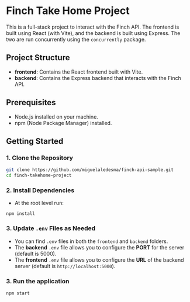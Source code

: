 # Finch Take Home Project

This is a full-stack project to interact with the Finch API. The frontend is built using React (with Vite), and the backend is built using Express. The two are run concurrently using the `concurrently` package.

## Project Structure

- **frontend**: Contains the React frontend built with Vite.
- **backend**: Contains the Express backend that interacts with the Finch API.

## Prerequisites

- Node.js installed on your machine.
- npm (Node Package Manager) installed.

## Getting Started

### 1. Clone the Repository

```bash
git clone https://github.com/miguelaledesma/finch-api-sample.git
cd finch-takehome-project
```

### 2. Install Dependencies

- At the root level run:

`npm install`

### 3. Update `.env` Files as Needed

- You can find `.env` files in both the `frontend` and `backend` folders.
- The **backend** `.env` file allows you to configure the **PORT** for the server (default is 5000).
- The **frontend** `.env` file allows you to configure the **URL** of the backend server (default is `http://localhost:5000`).

### 3. Run the application

`npm start`

